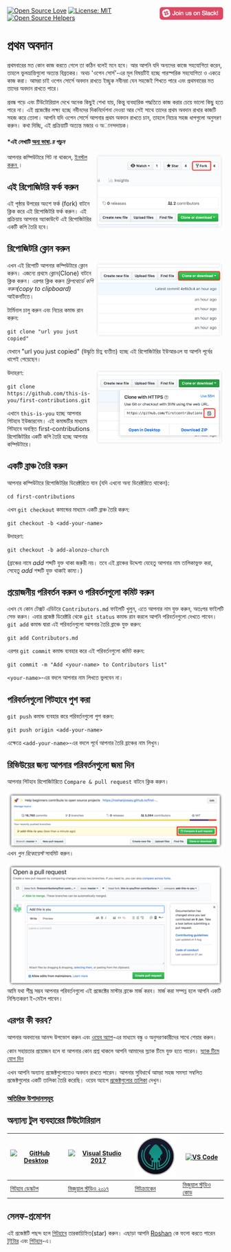 [![Open Source Love](https://badges.frapsoft.com/os/v1/open-source.svg?v=103)](https://github.com/ellerbrock/open-source-badges/)
[<img align="right" width="150" src="../assets/join-slack-team.png">](https://join.slack.com/t/firstcontributors/shared_invite/enQtMzE1MTYwNzI3ODQ0LTZiMDA2OGI2NTYyNjM1MTFiNTc4YTRhZTg4OWZjMzA0ZWZmY2UxYzVkMzI1ZmVmOWI4ODdkZWQwNTM2NDVmNjY)
[![License: MIT](https://img.shields.io/badge/License-MIT-green.svg)](https://opensource.org/licenses/MIT)
[![Open Source Helpers](https://www.codetriage.com/roshanjossey/first-contributions/badges/users.svg)](https://www.codetriage.com/roshanjossey/first-contributions)


# প্রথম অবদান

প্রথমবারের মত কোন কাজ করতে গেলে তা কঠিন বলেই মনে হবে। আর আপনি যদি অন্যদের কাজে সহযোগিতা করেন, তাহলে ভুলভ্রান্তিগুলো অত্যন্ত বিব্রতকর। অথচ 'ওপেন সোর্স'-এর মূল বিষয়টিই হচ্ছে পারস্পরিক সহযোগিতা ও একত্রে কাজ করা। আমরা চাই ওপেন সোর্সে অবদান রাখতে ইচ্ছুক নবীনরা যেন সহজেই শিখতে পারে এবং প্রথমবারের মত তাদের অবদান রাখতে পারে।

প্রবন্ধ পড়ে এবং টিউটোরিয়াল দেখে অনেক কিছুই শেখা যায়, কিন্তু ব্যবহারিক পদ্ধতিতে কাজ করার চেয়ে ভালো কিছু হতে পারে না। এই প্রজেক্টের লক্ষ্য হচ্ছে নবীনদের দিকনির্দেশনা দেওয়া আর সেই সাথে তাদের প্রথম অবদান রাখার কাজটি সহজ করে তোলা। আপনি যদি ওপেন সোর্সে আপনার প্রথম অবদান রাখতে চান, তাহলে নিচের সহজ ধাপগুলো অনুসরণ করুন। কথা দিচ্ছি, এই প্রক্রিয়াটি অত্যন্ত মজার ও অানন্দদায়ক।

#### *এই লেখাটি [অন্য ভাষা](translations/Translations.md).*য় পড়ুন* 

<img align="right" width="300" src="../assets/fork.png" alt="fork this repository" />

আপনার কম্পিউটারে গিট না থাকলে, [ ইনস্টল করুন ]( https://help.github.com/articles/set-up-git/ )।

## এই রিপোজিটরি ফর্ক করুন

এই পৃষ্ঠার উপরের অংশে ফর্ক (fork) বাটনে ক্লিক করে এই রিপোজিটরি ফর্ক করুন।
এই প্রক্রিয়ায় আপনার অ্যাকাউন্টে এই রিপোজিটরির একটি কপি তৈরি হবে।

## রিপোজিটরি ক্লোন করুন

<img align="right" width="300" src="../assets/clone.png" alt="clone this repository" />

এখন এই রিপোটি আপনার কম্পিউটারে ক্লোন করুন। এজন্যে প্রথমে ক্লোন(Clone) বাটনে ক্লিক করুন। এরপর ক্লিক করুন *ক্লিপবোর্ডে কপি করুন(copy to clipboard)* আইকনটিতে।

টার্মিনাল চালু করুন এবং নিচের কমান্ড রান করুন:

```
git clone "url you just copied"
```
যেখানে "url you just copied" (উদ্ধৃতি চিহ্ণ ব্যতীত) হচ্ছে এই রিপোজিটরির ইউআরএল যা আপনি পূর্বের ধাপেই পেয়েছেন।

<img align="right" width="300" src="../assets/copy-to-clipboard.png" alt="copy URL to clipboard" />

উদাহরণ:
```
git clone https://github.com/this-is-you/first-contributions.git
```
এখানে `this-is-you` হচ্ছে আপনার গিটহাব ইউজারনেম। এই কমান্ডটির মাধ্যমে গিটহাবে অবস্থিত first-contributions রিপোজিটরির একটি কপি তৈরি হচ্ছে আপনার কম্পিউটারে।

## একটি ব্রাঞ্চ তৈরি করুন

আপনার কম্পিউটারে রিপোজিটরির ডিরেক্টরিতে যান (যদি এখনো অন্য ডিরেক্টরিতে থাকেন):

```
cd first-contributions
```
এখন `git checkout` কমান্ডের মাধ্যমে একটি ব্রাঞ্চ তৈরি করুন:
```
git checkout -b <add-your-name>
```

উদাহরণ:
```
git checkout -b add-alonzo-church
```
(ব্রাঞ্চের নামে *add* শব্দটি যুক্ত থাকা জরুরী নয়। তবে এই ব্রাঞ্চের উদ্দেশ্য যেহেতু আপনার নাম তালিকাভুক্ত করা, সেহেতু *add* শব্দটি যুক্ত থাকাই কাম্য।)

## প্রয়োজনীয় পরিবর্তন করুন ও পরিবর্তনগুলো কমিট করুন

এখন যে কোন টেক্সট এডিটরে `Contributors.md` ফাইলটি খুলুন, এতে আপনার নাম যুক্ত করুন, অতঃপর ফাইলটি সেভ করুন। এবার প্রজেক্ট ডিরেক্টরি থেকে `git status` কমান্ড রান করলে আপনি পরিবর্তনগুলো দেখতে পাবেন। `git add` কমান্ড দ্বারা এই পরিবর্তনগুলো আপনার তৈরি ব্রাঞ্চে যুক্ত করুন:
```
git add Contributors.md
```

এরপর `git commit` কমান্ড ব্যবহার করে এই পরিবর্তনগুলো কমিট করুন:
```
git commit -m "Add <your-name> to Contributors list"
```
`<your-name>`-এর বদলে আপনার নাম লিখতে ভুলবেন না।

## পরিবর্তনগুলো গিটহাবে পুশ করা

`git push` কমান্ড ব্যবহার করে পরিবর্তনগুলো পুশ করুন:
```
git push origin <add-your-name>
```
এক্ষেত্রে `<add-your-name>`-এর বদলে পূর্বে আপনার তৈরি ব্রাঞ্চের নাম লিখুন।

## রিভিউয়ের জন্য আপনার পরিবর্তনগুলো জমা দিন

আপনার গিটহাব রিপোজিটরিতে `Compare & pull request` বাটনে ক্লিক করুন।

<img style="float: right;" src="../assets/compare-and-pull.png" alt="create a pull request" />

এখন *পুল রিকোয়েস্ট* সাবমিট করুন।

<img style="float: right;" src="../assets/submit-pull-request.png" alt="submit pull request" />

আমি যথা শীঘ্র সম্ভব আপনার পরিবর্তনগুলো এই প্রজেক্টের মাস্টার ব্রাঞ্চে মার্জ করব। মার্জ করা সম্পন্ন হলে আপনি একটি নিশ্চিতকরণ ই-মেইল পাবেন।

## এরপর কী করব?

আপনার অবদানের আনন্দ উপভোগ করুন এবং [ওয়েব অ্যাপ](https://roshanjossey.github.io/first-contributions/#social-share)-এর মাধ্যমে বন্ধু ও অনুসরণকারীদের সাথে শেয়ার করুন।

কোন সহায়তার প্রয়োজন হলে বা আপনার কোন প্রশ্ন থাকলে আপনি আমাদের স্ল্যাক টিমে যুক্ত হতে পারেন। [স্ল্যাক টিমে যোগ দিন](https://firstcontributions.herokuapp.com)

এখন আপনি অন্যান্য প্রজেক্টগুলোতেও অবদান রাখতে পারেন। আপনার সুবিধার্থে আমরা সহজ সমস্যা সম্বলিত প্রজেক্টগুলোর একটি তালিকা তৈরি করেছি। ওয়েব অ্যাপে [প্রজেক্টগুলোর তালিকা](https://roshanjossey.github.io/first-contributions/#project-list) দেখুন।

### [ অতিরিক্ত উপাদানসমূহ ](../additional-material/git_workflow_senarios/additional-material.md)


## অন্যান্য টুল ব্যবহারের টিউটোরিয়াল

|<a href="../github-desktop-tutorial.md"><img alt="GitHub Desktop" src="https://desktop.github.com/images/desktop-icon.svg" width="100"></a>|<a href="../github-windows-vs2017-tutorial.md"><img alt="Visual Studio 2017" src="https://upload.wikimedia.org/wikipedia/commons/thumb/c/cd/Visual_Studio_2017_Logo.svg/800px-Visual_Studio_2017_Logo.svg.png" width="95px"></a>|<a href="../gitkraken-tutorial.md"><img alt="GitKraken" src="../assets/gk-icon.png" width="100"></a>|<a href="../github-windows-vs-code-tutorial.md"><img alt="VS Code" src="https://upload.wikimedia.org/wikipedia/commons/2/2d/Visual_Studio_Code_1.18_icon.svg" width=100></a>|
|---|---|---|---|
|[গিটহাব ডেস্কটপ](../github-desktop-tutorial.md)|[ভিজুয়াল স্টুডিও ২০১৭](../github-windows-vs2017-tutorial.md)|[গিটক্র্যাকেন](../gitkraken-tutorial.md)|[ভিজুয়াল স্টুডিও কোড](../github-windows-vs-code-tutorial.md)|

## সেলফ-প্রমোশন

এই প্রজেক্টটি পছন্দ হলে [গিটহাবে](https://github.com/Roshanjossey/first-contributions) তারকাচিহ্নিত(star) করুন।
এছাড়া আপনি [Roshan](https://roshanjossey.github.io/) কে ফলো করতে পারেন
[টুইটার](https://twitter.com/sudo__bangbang) এবং
[গিটহাব](https://github.com/roshanjossey)-এ।


